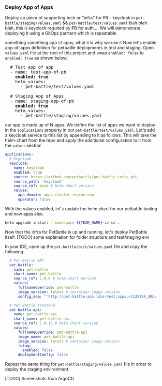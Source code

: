 ### Deploy App of Apps 
Deploy an piece of supporting tech or "infra" for PB - keycloak in `pet-battle/staging/values.yaml` && `pet-battle/test/values.yaml`
blah blah blah, this is keyclock required by PB for auth.... We will demonstrate deploying it using a GitOps parrtern which is repeatable

something something app of apps, what it is why we use it
Now let's enable app-of-apps definition for petbatlle deplopments in test and staging. Open `values.yaml` file at the root of this project and swap `enabled: false` to `enabled: true` as shown below:

<pre>
  # Test app of app
  - name: test-app-of-pb
<strong>    enabled: true</strong>
    helm_values:
      - pet-battle/test/values.yaml

  # Staging App of Apps
  - name: staging-app-of-pb
<strong>    enabled: true</strong>
    helm_values:
      - pet-battle/staging/values.yaml
</pre>


our app is made up of N apps. We define the list of apps we want to deploy in the `applications` property in our `pet-battle/test/values.yaml`. Let's add a keycloak service to this list by appending to it as follows. This will take the helm-chart from the repo and apply the additional configuration to it from the `values` section

```yaml
applications:
  # Keycloak
  keycloak:
    name: keycloak
    enabled: true
    source: https://github.com/petbattle/pet-battle-infra.git
    source_path: 'keycloak'
    source_ref: main # helm chart version
    values:
      app_domain: apps.cluster.region.com
      operator: false
```

With the values enabled, let's update the helm chart for our petbattle tooling and now apps also.
```bash
helm upgrade install --namespace ${TEAM_NAME}-ci-cd .
```

Now that the infra for PetBattle is up and running, let's deploy PetBattle itself. 
[TODO] some explanation for folder structure and test/staging env

In your IDE, open up the `pet-battle/test/values.yaml` file and copy the following:

```yaml
  # Pet Battle API
  pet-battle:
    name: pet-battle
    chart_name: pet-battle
    source_ref: 1.0.0 # helm chart version
    values:
      fullnameOverride: pet-battle
      image_version: latest # container image version
      config_map: "'http://pet-battle-api-labs-test.apps.<CLUSTER_URL>'"

  # Pet Battle Frontend
  pet-battle-api:
    name: pet-battle-api
    chart_name: pet-battle-api
    source_ref: 1.0.15 # helm chart version
    values:
      fullnameOverride: pet-battle-api
      image_name: pet-battle-api
      image_version: latest # container image version
      istag:
        enabled: false
      deploymentConfig: false
```

Repeat the same thing for `pet-battle/staging/values.yaml` file in order to deploy the staging environment.

[TODO] Screenshots from ArgoCD